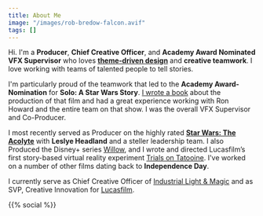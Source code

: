 ```yaml
---
title: About Me
image: "/images/rob-bredow-falcon.avif"
tags: []
---
```


Hi. I'm a **Producer**, **Chief Creative Officer**, and **Academy Award Nominated VFX Supervisor** who loves [**theme-driven design**](/2018/08/on-creativity-theme-driven-design/) and **creative teamwork**. I love working with teams of talented people to tell stories.

I'm particularly proud of the teamwork that led to the **Academy Award-Nomination** for **Solo: A Star Wars Story**. [I wrote a book](/2019/04/making-solo-a-star-wars-story/) about the production of that film and had a great experience working with Ron Howard and the entire team on that show. I was the overall VFX Supervisor and Co-Producer. 

I most recently served as Producer on the highly rated [**Star Wars: The Acolyte**](/2024/06/the-acolyte-s1-first-reviews/) with **Leslye Headland** and a steller leadership team. I also Produced the Disney+ series [Willow](https://www.imdb.com/title/tt10278918/), and I wrote and directed Lucasfilm’s first story-based virtual reality experiment [Trials on Tatooine](/2016/03/trials-on-tatooine/). I've worked on a number of other films dating back to **Independence Day**.

I currently serve as Chief Creative Officer of [Industrial Light & Magic](https://ilm.com/) and as SVP, Creative Innovation for [Lucasfilm](https://lucasfilm.com/).


{{% social %}}